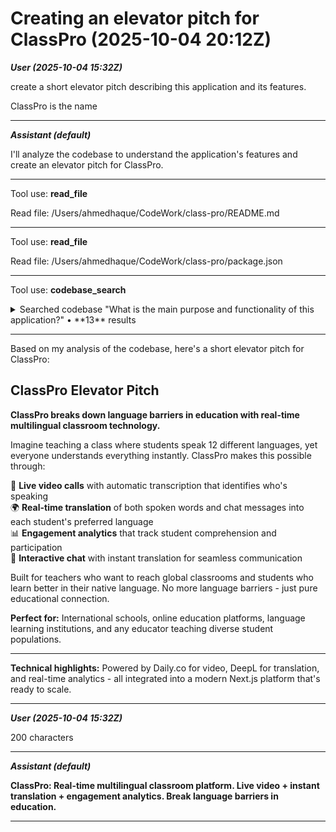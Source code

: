 <!-- Generated by SpecStory -->

<!-- cursor Session 60615340-8e06-4c4c-b538-97c312343aee (2025-10-04 20:12Z) -->

# Creating an elevator pitch for ClassPro (2025-10-04 20:12Z)

_**User (2025-10-04 15:32Z)**_

create a short elevator pitch describing this application and its features. 

ClassPro is the name

---

_**Assistant (default)**_

I'll analyze the codebase to understand the application's features and create an elevator pitch for ClassPro.


---

Tool use: **read_file**

Read file: /Users/ahmedhaque/CodeWork/class-pro/README.md

---

Tool use: **read_file**

Read file: /Users/ahmedhaque/CodeWork/class-pro/package.json

---

Tool use: **codebase_search**

<details>
                <summary>Searched codebase "What is the main purpose and functionality of this application?" • **13** results</summary>
            
| File | Lines |
|------|-------|
| `README.md` | L39 |
| `README.md` | L124-185 |
| `.specify/memory/constitution.md` | L42 |
| `README.md` | L34-129 |
| `.specify/templates/spec-template.md` | L46 |
| `.specify/templates/spec-template.md` | L43-98 |
| `.specify/templates/plan-template.md` | L72-135 |
| `app/page.tsx` | L7-100 |
| `.specify/templates/tasks-template.md` | L52 |
| `.specify/templates/plan-template.md` | L39 |
| `app/page.tsx` | L9-100 |
| `app/page.tsx` | L70 |
| `.cursor/commands/tasks.md` | L41 |

</details>

---

Based on my analysis of the codebase, here's a short elevator pitch for ClassPro:

## ClassPro Elevator Pitch

**ClassPro breaks down language barriers in education with real-time multilingual classroom technology.**

Imagine teaching a class where students speak 12 different languages, yet everyone understands everything instantly. ClassPro makes this possible through:

🎥 **Live video calls** with automatic transcription that identifies who's speaking  
🌍 **Real-time translation** of both spoken words and chat messages into each student's preferred language  
📊 **Engagement analytics** that track student comprehension and participation  
💬 **Interactive chat** with instant translation for seamless communication  

Built for teachers who want to reach global classrooms and students who learn better in their native language. No more language barriers - just pure educational connection.

**Perfect for:** International schools, online education platforms, language learning institutions, and any educator teaching diverse student populations.

---

**Technical highlights:** Powered by Daily.co for video, DeepL for translation, and real-time analytics - all integrated into a modern Next.js platform that's ready to scale.

---

_**User (2025-10-04 15:32Z)**_

200 characters

---

_**Assistant (default)**_

**ClassPro: Real-time multilingual classroom platform. Live video + instant translation + engagement analytics. Break language barriers in education.**

---

